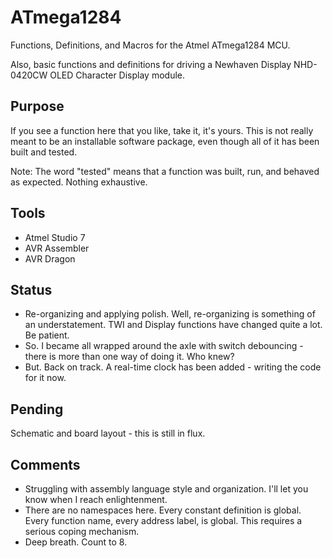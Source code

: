 # ATmega1284
Functions, Definitions, and Macros for the Atmel ATmega1284 MCU.

Also, basic functions and definitions for driving a Newhaven Display NHD-0420CW OLED Character Display module.
## Purpose
If you see a function here that you like, take it, it's yours. This is not really meant to be an installable software package, even though all of it has been built and tested.

Note: The word "tested" means that a function was built, run, and behaved as expected. Nothing exhaustive.
## Tools
- Atmel Studio 7
- AVR Assembler
- AVR Dragon
## Status
- Re-organizing and applying polish. Well, re-organizing is something of an understatement. TWI and Display functions have changed quite a lot. Be patient.
- So. I became all wrapped around the axle with switch debouncing - there is more than one way of doing it. Who knew?
- But. Back on track. A real-time clock has been added - writing the code for it now.
## Pending
Schematic and board layout - this is still in flux.
## Comments
- Struggling with assembly language style and organization. I'll let you know when I reach enlightenment.
- There are no namespaces here. Every constant definition is global. Every function name, every address label, is global. This requires a serious coping mechanism.
- Deep breath. Count to 8.
